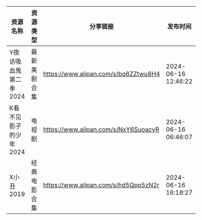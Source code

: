 | 资源名称          | 资源类型   | 分享链接                                 | 发布时间                |
| ------------- | ------ | ------------------------------------ | ------------------- |
| Y夜访吸血鬼第二季2024 | 最新美剧合集 | https://www.alipan.com/s/bq8ZZtwu8H4 | 2024-06-16 12:46:22 |
| K看不见影子的少年2024 | 电视剧    | https://www.alipan.com/s/NxY6SuoacyR | 2024-06-16 06:46:07 |
| X小丑2019       | 经典电影合集 | https://www.alipan.com/s/hd5Qpp5zN2r | 2024-06-16 16:18:27 |
